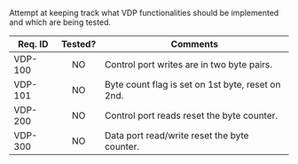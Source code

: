 Attempt at keeping track what VDP functionalities should be implemented and
which are being tested.

| Req. ID       | Tested? | Comments                                          |
| ------------- |:-------:| ------------------------------------------------- |
| VDP-100       |   NO    | Control port writes are in two byte pairs.        |
| VDP-101       |   NO    | Byte count flag is set on 1st byte, reset on 2nd. |
| VDP-200       |   NO    | Control port reads reset the byte counter.        |
| VDP-300       |   NO    | Data port read/write reset the byte counter.      |
